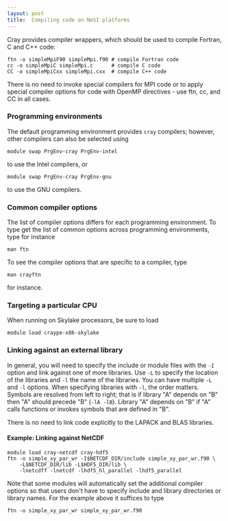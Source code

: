 ```yaml
---
layout: post
title:  Compiling code on NeSI platforms
---
```


Cray provides compiler wrappers, which should be used to compile Fortran, C and C++ code:

```
ftn -o simpleMpiF90 simpleMpi.f90 # compile Fortran code
cc -o simpleMpiC simpleMpi.c      # compile C code
CC -o simpleMpiCxx simpleMpi.cxx  # compile C++ code
```

There is no need to invoke special compilers for MPI code or to apply special compiler options for code with OpenMP directives - use ftn, cc, and CC
in all cases.

### Programming environments

The default programming environment provides ```cray``` compilers; however, other compilers can also be selected using

```
module swap PrgEnv-cray PrgEnv-intel
```
to use the Intel compilers, or
```
module swap PrgEnv-cray PrgEnv-gnu
```
to use the GNU compilers.

### Common compiler options

The list of compiler options differs for each programming environment. To type get the list of common options across programming environments, type for instance
```
man ftn
```
To see the compiler options that are specific to a compiler, type
```
man crayftn
```
for instance.

### Targeting a particular CPU

When running on Skylake processors, be sure to load
```
module load craype-x86-skylake
```

### Linking against an external library

In general, you will need to specify the include or module files with the ```-I``` option and link against one of more libraries. Use ```-L```
to specify the location of the libraries and ```-l``` the name of the libraries. You can have multiple ```-L``` and ```-l``` options. When specifying libraries with ```-l```, the order matters. Symbols are resolved from left to right; that is if library "A" depends on "B" then "A" should precede "B" (```-lA -lB```). Library "A" depends on "B" if "A" calls functions or invokes symbols that are defined in "B".

There is no need to link code explicitly to the LAPACK and BLAS libraries.


#### Example: Linking against NetCDF

```
module load cray-netcdf cray-hdf5
ftn -o simple_xy_par_wr -I$NETCDF_DIR/include simple_xy_par_wr.f90 \
    -L$NETCDF_DIR/lib -L$HDF5_DIR/lib \
    -lnetcdff -lnetcdf -lhdf5_hl_parallel -lhdf5_parallel
```

Note that some modules will automatically set the additional compiler options so that users don't have to specify include and library directories or library names. For the example above it suffices to type
```
ftn -o simple_xy_par_wr simple_xy_par_wr.f90
```
